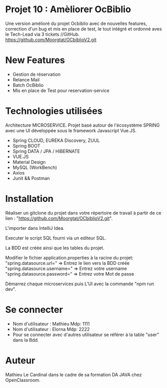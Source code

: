 # Projet 10 : Amèliorer OcBiblio
 Une version amélioré du projet Ocbiblio avec de nouvelles 
features, correction d'un bug et mis en place de test, le tout 
intégré et ordonné aves le Tech-Lead via 3 tickets //GitHub.
https://github.com/Moorgtat/OCbiblioV2.git

# New Features
* Gestion de réservation
* Relance Mail
* Batch OcBiblio
* Mis en place de Test pour reservation-service
 
# Technologies utilisées
Architecture MICROSERVICE. Projet basé autour de l'écosystème 
SPRING avec une UI développée sous le framework Javascript 
Vue.JS.

* Spring CLOUD, EUREKA Discovery, ZUUL
* Spring BOOT
* Spring DATA / JPA / HIBERNATE
* VUE.JS
* Material Design 
* MySQL (WorkBench)
* Axios
* Junit && Postman

# Installation
Réaliser un gitclone du projet dans votre répertoire de travail à 
partir de ce lien : "https://github.com/Moorgtat/OCbiblioV2.git". 

L'importer dans IntelliJ Idea.

Executer le script SQL fourni via un editeur SQL. 

La BDD est créée ainsi que les tables du projet.

Modifier le fichier application.properties à la racine du projet:
"spring.datasource.url=" => Entrez le lien vers la BDD créée 
"spring.datasource.username=" => Entrez votre username 
"spring.datasource.password=" => Entrez votre Mot de passe

Démarrez chaque microservices puis L'UI avec la commande 
"npm run dev".

# Se connecter
* Nom d'utilisateur : Mathieu Mdp: 1111 
* Nom d'utilisateur : Elorna Mdp: 2222
* Pour se connecter avec d'autres utilisateur se référer à la table 
"user" dans la Bdd.

# Auteur
Mathieu Le Cardinal dans le cadre de sa formation DA JAVA 
chez OpenClassroom.
